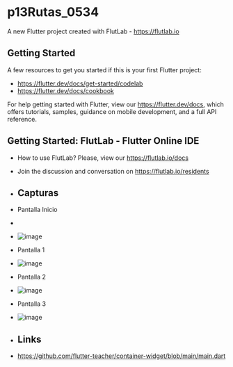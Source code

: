 # p13Rutas_0534

A new Flutter project created with FlutLab - https://flutlab.io

## Getting Started

A few resources to get you started if this is your first Flutter project:

- https://flutter.dev/docs/get-started/codelab
- https://flutter.dev/docs/cookbook

For help getting started with Flutter, view our
https://flutter.dev/docs, which offers tutorials,
samples, guidance on mobile development, and a full API reference.

## Getting Started: FlutLab - Flutter Online IDE

- How to use FlutLab? Please, view our https://flutlab.io/docs
- Join the discussion and conversation on https://flutlab.io/residents

- ## Capturas

- Pantalla Inicio
- 
- ![image](https://github.com/HectorRezaRamirez18/p15-Rutas-6J-0534/assets/143548137/d9478b31-e2b6-4c72-87be-d00d135785ed)

- Pantalla 1

- ![image](https://github.com/HectorRezaRamirez18/p15-Rutas-6J-0534/assets/143548137/19f49375-4957-42f5-90a7-852ce777c71f)

- Pantalla 2

- ![image](https://github.com/HectorRezaRamirez18/p15-Rutas-6J-0534/assets/143548137/af2fa935-c23e-4191-8579-f96ab42a8ff3)

- Pantalla 3

- ![image](https://github.com/HectorRezaRamirez18/p15-Rutas-6J-0534/assets/143548137/b9b89723-e406-4042-af72-47a21df63a1b)

- ## Links

- https://github.com/flutter-teacher/container-widget/blob/main/main.dart





